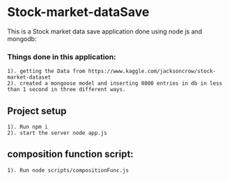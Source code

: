 # Stock-market-dataSave

This is a Stock market data save application done using node js and mongodb:

### Things done in this application:
```
1). getting the Data from https://www.kaggle.com/jacksoncrow/stock-market-dataset
2). created a mongoose model and inserting 8000 entries in db in less than 1 second in three different ways.
```

## Project setup
```
1). Run npm i
2). start the server node app.js
```

## composition function script:
```
1). Run node scripts/compositionFunc.js
```
